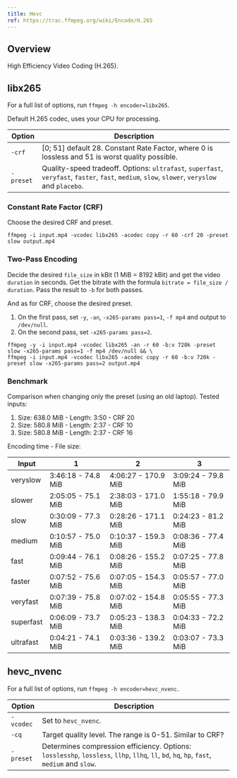 ```yaml
---
title: Hevc
ref: https://trac.ffmpeg.org/wiki/Encode/H.265
---
```


## Overview

High Efficiency Video Coding (H.265).

## libx265

For a full list of options, run `ffmpeg -h encoder=libx265`.

Default H.265 codec, uses your CPU for processing.

| Option | Description |
| --- | --- |
| `-crf` | [0; 51] default 28. Constant Rate Factor, where 0 is lossless and 51 is worst quality possible. |
| `-preset` | Quality-speed tradeoff. Options: `ultrafast`, `superfast`, `veryfast`, `faster`, `fast`, `medium`, `slow`, `slower`, `veryslow` and `placebo`. |

### Constant Rate Factor (CRF)

Choose the desired CRF and preset.

```shell
ffmpeg -i input.mp4 -vcodec libx265 -acodec copy -r 60 -crf 20 -preset slow output.mp4
```

### Two-Pass Encoding

Decide the desired `file_size` in kBit (1 MiB = 8192 kBit) and get the video `duration` in seconds.
Get the bitrate with the formula `bitrate = file_size / duration`.
Pass the result to `-b` for both passes.

And as for CRF, choose the desired preset.

1. On the first pass, set `-y`, `-an`, `-x265-params pass=1`, `-f mp4` and output to `/dev/null`.
2. On the second pass, set `-x265-params pass=2`.

```shell
ffmpeg -y -i input.mp4 -vcodec libx265 -an -r 60 -b:v 720k -preset slow -x265-params pass=1 -f mp4 /dev/null && \
ffmpeg -i input.mp4 -vcodec libx265 -acodec copy -r 60 -b:v 720k -preset slow -x265-params pass=2 output.mp4
```

### Benchmark

Comparison when changing only the preset (using an old laptop).
Tested inputs:

1. Size: 638.0 MiB - Length: 3:50 - CRF 20
2. Size: 580.8 MiB - Length: 2:37 - CRF 10
3. Size: 580.8 MiB - Length: 2:37 - CRF 16

Encoding time - File size:

| Input     | 1                  | 2                   | 3                  |
| --------- | ------------------ | ------------------- | ------------------ |
| veryslow  | 3:46:18 - 74.8 MiB | 4:06:27 - 170.9 MiB | 3:09:24 - 79.8 MiB |
| slower    | 2:05:05 - 75.1 MiB | 2:38:03 - 171.0 MiB | 1:55:18 - 79.9 MiB |
| slow      | 0:30:09 - 77.3 MiB | 0:28:26 - 171.1 MiB | 0:24:23 - 81.2 MiB |
| medium    | 0:10:57 - 75.0 MiB | 0:10:37 - 159.3 MiB | 0:08:36 - 77.4 MiB |
| fast      | 0:09:44 - 76.1 MiB | 0:08:26 - 155.2 MiB | 0:07:25 - 77.8 MiB |
| faster    | 0:07:52 - 75.6 MiB | 0:07:05 - 154.3 MiB | 0:05:57 - 77.0 MiB |
| veryfast  | 0:07:39 - 75.8 MiB | 0:07:02 - 154.8 MiB | 0:05:55 - 77.3 MiB |
| superfast | 0:06:09 - 73.7 MiB | 0:05:23 - 138.3 MiB | 0:04:33 - 72.2 MiB |
| ultrafast | 0:04:21 - 74.1 MiB | 0:03:36 - 139.2 MiB | 0:03:07 - 73.3 MiB |

## hevc_nvenc

For a full list of options, run `ffmpeg -h encoder=hevc_nvenc`.

| Option | Description |
| --- | --- |
| `-vcodec` | Set to `hevc_nvenc`. |
| `-cq` | Target quality level. The range is 0-51. Similar to CRF? |
| `-preset` | Determines compression efficiency. Options: `losslesshp`, `lossless`, `llhp`, `llhq`, `ll`, `bd`, `hq`, `hp`, `fast`, `medium` and `slow`. |
